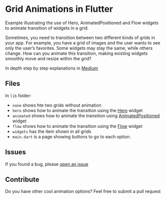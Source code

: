 # Grid Animations in Flutter

Example illustrating the use of Hero, AnimatedPositioned and Flow widgets to animate transition of widgets in a grid.

Sometimes, you need to transition between two different kinds of grids in your app. For example, you have a grid of images and the user wants to see only the user’s favorites. Some widgets may stay the same, while others change. How can you animate this transition, making existing widgets smoothly move and resize within the grid?

In depth step by step explanations in [Medium](https://dsavir-h.medium.com/animating-widgets-in-flutter-grids-69fecd17ad68)

## Files

In `lib` folder:

- `none` shows hte two grids without animation
- `hero` shows how to animate the transition using the [Hero](https://api.flutter.dev/flutter/widgets/Hero-class.html) widget
- `animated` shows how to animate the transition using [AnimatedPositioned](https://api.flutter.dev/flutter/widgets/AnimatedPositioned-class.html) widget
- `flow` shows how to animate the transition using the [Flow](https://api.flutter.dev/flutter/widgets/Flow-class.html) widget
- `widgets` has the item shown in all grids
- `main.dart` is a page showing buttons to go to each option.

## Issues

If you found a bug, please [open an issue](https://github.com/danielle-h/grid-animations-flutter/issues)

## Contribute

Do you have other cool animation options? Feel free to submit a pull request
